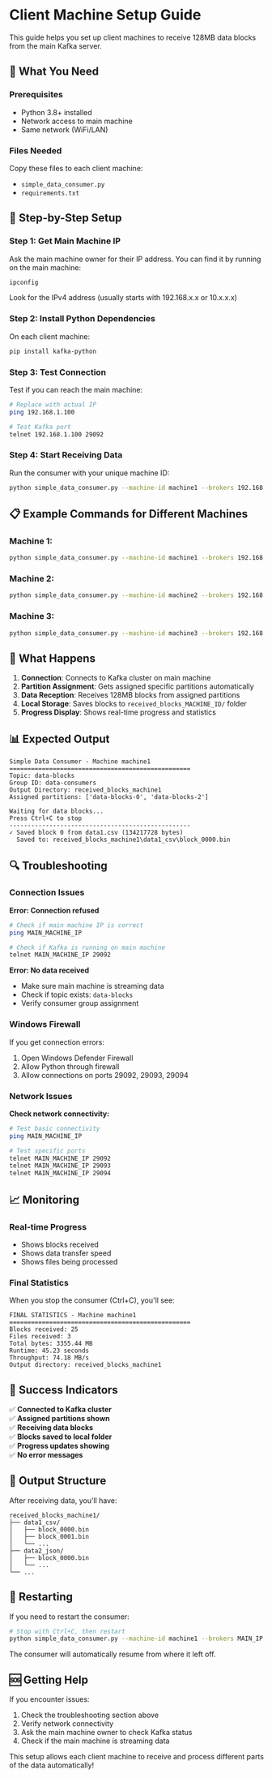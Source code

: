 # Client Machine Setup Guide

This guide helps you set up client machines to receive 128MB data blocks from the main Kafka server.

## 🎯 What You Need

### Prerequisites
- Python 3.8+ installed
- Network access to main machine
- Same network (WiFi/LAN)

### Files Needed
Copy these files to each client machine:
- `simple_data_consumer.py`
- `requirements.txt`

## 🚀 Step-by-Step Setup

### Step 1: Get Main Machine IP

Ask the main machine owner for their IP address. You can find it by running on the main machine:
```bash
ipconfig
```
Look for the IPv4 address (usually starts with 192.168.x.x or 10.x.x.x)

### Step 2: Install Python Dependencies

On each client machine:
```bash
pip install kafka-python
```

### Step 3: Test Connection

Test if you can reach the main machine:
```bash
# Replace with actual IP
ping 192.168.1.100

# Test Kafka port
telnet 192.168.1.100 29092
```

### Step 4: Start Receiving Data

Run the consumer with your unique machine ID:
```bash
python simple_data_consumer.py --machine-id machine1 --brokers 192.168.1.100:29092 192.168.1.100:29093 192.168.1.100:29094
```

## 📋 Example Commands for Different Machines

### Machine 1:
```bash
python simple_data_consumer.py --machine-id machine1 --brokers 192.168.1.100:29092 192.168.1.100:29093 192.168.1.100:29094
```

### Machine 2:
```bash
python simple_data_consumer.py --machine-id machine2 --brokers 192.168.1.100:29092 192.168.1.100:29093 192.168.1.100:29094
```

### Machine 3:
```bash
python simple_data_consumer.py --machine-id machine3 --brokers 192.168.1.100:29092 192.168.1.100:29093 192.168.1.100:29094
```

## 📁 What Happens

1. **Connection**: Connects to Kafka cluster on main machine
2. **Partition Assignment**: Gets assigned specific partitions automatically
3. **Data Reception**: Receives 128MB blocks from assigned partitions
4. **Local Storage**: Saves blocks to `received_blocks_MACHINE_ID/` folder
5. **Progress Display**: Shows real-time progress and statistics

## 📊 Expected Output

```
Simple Data Consumer - Machine machine1
==================================================
Topic: data-blocks
Group ID: data-consumers
Output Directory: received_blocks_machine1
Assigned partitions: ['data-blocks-0', 'data-blocks-2']

Waiting for data blocks...
Press Ctrl+C to stop
--------------------------------------------------
✓ Saved block 0 from data1.csv (134217728 bytes)
  Saved to: received_blocks_machine1\data1_csv\block_0000.bin
```

## 🔍 Troubleshooting

### Connection Issues

**Error: Connection refused**
```bash
# Check if main machine IP is correct
ping MAIN_MACHINE_IP

# Check if Kafka is running on main machine
telnet MAIN_MACHINE_IP 29092
```

**Error: No data received**
- Make sure main machine is streaming data
- Check if topic exists: `data-blocks`
- Verify consumer group assignment

### Windows Firewall

If you get connection errors:
1. Open Windows Defender Firewall
2. Allow Python through firewall
3. Allow connections on ports 29092, 29093, 29094

### Network Issues

**Check network connectivity:**
```bash
# Test basic connectivity
ping MAIN_MACHINE_IP

# Test specific ports
telnet MAIN_MACHINE_IP 29092
telnet MAIN_MACHINE_IP 29093
telnet MAIN_MACHINE_IP 29094
```

## 📈 Monitoring

### Real-time Progress
- Shows blocks received
- Shows data transfer speed
- Shows files being processed

### Final Statistics
When you stop the consumer (Ctrl+C), you'll see:
```
FINAL STATISTICS - Machine machine1
==================================================
Blocks received: 25
Files received: 3
Total bytes: 3355.44 MB
Runtime: 45.23 seconds
Throughput: 74.18 MB/s
Output directory: received_blocks_machine1
```

## 🎯 Success Indicators

✅ **Connected to Kafka cluster**  
✅ **Assigned partitions shown**  
✅ **Receiving data blocks**  
✅ **Blocks saved to local folder**  
✅ **Progress updates showing**  
✅ **No error messages**  

## 📁 Output Structure

After receiving data, you'll have:
```
received_blocks_machine1/
├── data1_csv/
│   ├── block_0000.bin
│   ├── block_0001.bin
│   └── ...
├── data2_json/
│   ├── block_0000.bin
│   └── ...
└── ...
```

## 🔄 Restarting

If you need to restart the consumer:
```bash
# Stop with Ctrl+C, then restart
python simple_data_consumer.py --machine-id machine1 --brokers MAIN_IP:29092 MAIN_IP:29093 MAIN_IP:29094
```

The consumer will automatically resume from where it left off.

## 🆘 Getting Help

If you encounter issues:
1. Check the troubleshooting section above
2. Verify network connectivity
3. Ask the main machine owner to check Kafka status
4. Check if the main machine is streaming data

This setup allows each client machine to receive and process different parts of the data automatically! 